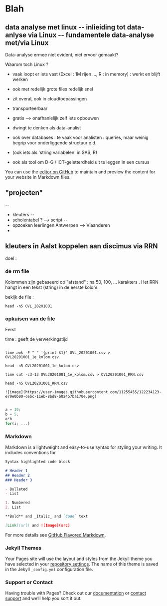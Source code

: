 # Blah

## data analyse met linux -- inlieiding tot data-anlyse via Linux -- fundamentele data-analyse met/via Linux

Data-analyse ermee niet evident, niet ervoor gemaakt?

Waarom toch Linux ? 
- vaak loopt er iets vast (Excel : 1M rijen ..., R : in memory) : werkt en blijft werken 
- ook met redelijk grote files redelijk snel
- zit overal, ook in cloudtoepassingen
- transporteerbaar
- gratis --> onafhanlelijk zelf iets opbouwen 
- dwingt te denken als data-analist
- ook over databases : te vaak voor analisten : queries, maar weinig begrip voor onderliggende structuur e.d.
- (ook iets als 'string variabelen' in SAS, R)

- ook als tool om D-G / ICT-geletterdheid uit te leggen in een cursus

You can use the [editor on GitHub](https://github.com/peterjkz/PP_SBDC_test/edit/gh-pages/index.md) to maintain and preview the content for your website in Markdown files.

## "projecten"
--
- kleuters --
- scholentabel ? --> script 
-- 
- opzoeken leerlingen Antwerpen --> Vlaanderen
- 


## kleuters in Aalst koppelen aan discimus via RRN
doel : 

### de rrn file

Kolommen zijn gebaseerd op "afstand" : na 50, 100, ... karakters .
Het RRN hangt in een tekst (string) in de eerste kolom.

bekijk de file :
```shell
head -n5 OVL_20201001
```

### opkuisen van de file
Eerst

time : geeft de verwerkingstijd

```shell

time awk -F " " '{print $1}' OVL_20201001.csv > OVL20201001_1e_kolom.csv

head -n5 OVL20201001_1e_kolom.csv

time cut -c3-13 OVL20201001_1e_kolom.csv > OVL20201001_RRN.csv

head -n5 OVL20201001_RRN.csv

![image](https://user-images.githubusercontent.com/11255455/122234123-e79e0b00-cebc-11eb-8bd8-b02457ba170e.png)

```

```javascript

a = 10;
b = 5;
a*b 
for(i; ...)
```



### Markdown
Markdown is a lightweight and easy-to-use syntax for styling your writing. It includes conventions for

```markdown
Syntax highlighted code block

# Header 1
## Header 2
### Header 3

- Bulleted
- List

1. Numbered
2. List

**Bold** and _Italic_ and `Code` text

[Link](url) and ![Image](src)
```

For more details see [GitHub Flavored Markdown](https://guides.github.com/features/mastering-markdown/).

### Jekyll Themes

Your Pages site will use the layout and styles from the Jekyll theme you have selected in your [repository settings](https://github.com/peterjkz/PP_SBDC_test/settings/pages). The name of this theme is saved in the Jekyll `_config.yml` configuration file.

### Support or Contact

Having trouble with Pages? Check out our [documentation](https://docs.github.com/categories/github-pages-basics/) or [contact support](https://support.github.com/contact) and we’ll help you sort it out.
